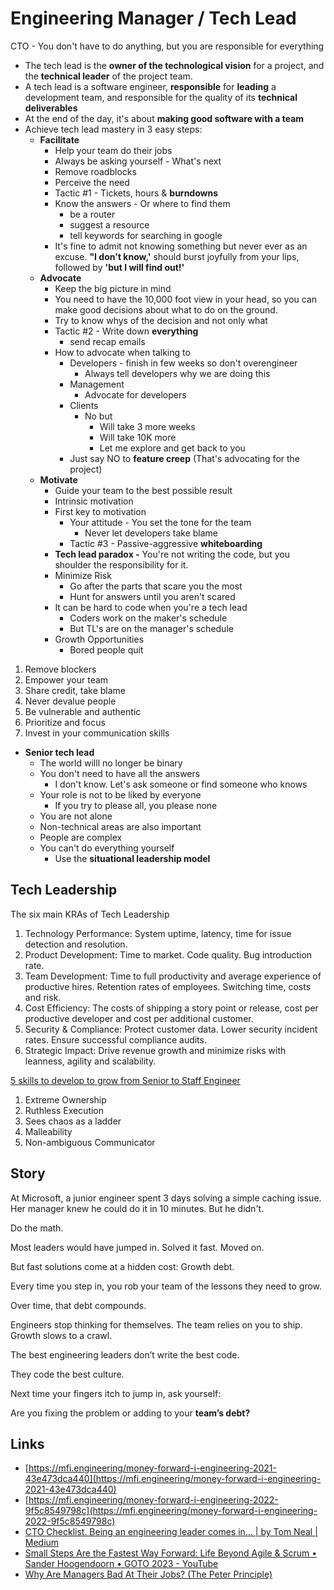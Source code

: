 # Engineering Manager / Tech Lead

CTO - You don't have to do anything, but you are responsible for everything

- The tech lead is the **owner of the technological vision** for a project, and the **technical leader** of the project team.
- A tech lead is a software engineer, **responsible** for **leading** a development team, and responsible for the quality of its **technical deliverables**
- At the end of the day, it's about **making good software with a team**
- Achieve tech lead mastery in 3 easy steps:
    - **Facilitate**
        - Help your team do their jobs
        - Always be asking yourself - What's next
        - Remove roadblocks
        - Perceive the need
        - Tactic #1 - Tickets, hours & **burndowns**
        - Know the answers - Or where to find them
            - be a router
            - suggest a resource
            - tell keywords for searching in google
        - It's fine to admit not knowing something but never ever as an excuse. **"I don't know,'** should burst joyfully from your lips, followed by **'but I will find out!'**
    - **Advocate**
        - Keep the big picture in mind
        - You need to have the 10,000 foot view in your head, so you can make good decisions about what to do on the ground.
        - Try to know whys of the decision and not only what
        - Tactic #2 - Write down **everything**
            - send recap emails
        - How to advocate when talking to
            - Developers - finish in few weeks so don't overengineer
                - Always tell developers why we are doing this
            - Management
                - Advocate for developers
            - Clients
                - No but
                    - Will take 3 more weeks
                    - Will take 10K more
                    - Let me explore and get back to you
            - Just say NO to **feature creep** (That's advocating for the project)
    - **Motivate**
        - Guide your team to the best possible result
        - Intrinsic motivation
        - First key to motivation
            - Your attitude - You set the tone for the team
                - Never let developers take blame
            - Tactic #3 - Passive-aggressive **whiteboarding**
        - **Tech lead paradox -** You're not writing the code, but you shoulder the responsibility for it.
        - Minimize Risk
            - Go after the parts that scare you the most
            - Hunt for answers until you aren't scared
        - It can be hard to code when you're a tech lead
            - Coders work on the maker's schedule
            - But TL's are on the manager's schedule
        - Growth Opportunities
            - Bored people quit

1. Remove blockers
2. Empower your team
3. Share credit, take blame
4. Never devalue people
5. Be vulnerable and authentic
6. Prioritize and focus
7. Invest in your communication skills

- **Senior tech lead**
    - The world willl no longer be binary
    - You don't need to have all the answers
        - I don't know. Let's ask someone or find someone who knows
    - Your role is not to be liked by everyone
        - If you try to please all, you please none
    - You are not alone
    - Non-technical areas are also important
    - People are complex
    - You can't do everything yourself
        - Use the **situational leadership model**

## Tech Leadership

The six main KRAs of Tech Leadership

1. Technology Performance: System uptime, latency, time for issue detection and resolution.
2. Product Development: Time to market. Code quality. Bug introduction rate.
3. Team Development: Time to full productivity and average experience of productive hires. Retention rates of employees. Switching time, costs and risk.
4. Cost Efficiency: The costs of shipping a story point or release, cost per productive developer and cost per additional customer.
5. Security & Compliance: Protect customer data. Lower security incident rates. Ensure successful compliance audits.
6. Strategic Impact: Drive revenue growth and minimize risks with leanness, agility and scalability.

[5 skills to develop to grow from Senior to Staff Engineer](https://newsletter.eng-leadership.com/p/5-skills-to-develop-to-grow-from)

1. Extreme Ownership
2. Ruthless Execution
3. Sees chaos as a ladder
4. Malleability
5. Non-ambiguous Communicator

## Story

At Microsoft, a junior engineer spent 3 days solving a simple caching issue. Her manager knew he could do it in 10 minutes. But he didn't.

Do the math.

Most leaders would have jumped in. Solved it fast. Moved on.

But fast solutions come at a hidden cost: Growth debt.

Every time you step in, you rob your team of the lessons they need to grow.

Over time, that debt compounds.

Engineers stop thinking for themselves.
The team relies on you to ship.
Growth slows to a crawl.

The best engineering leaders don’t write the best code.

They code the best culture.

Next time your fingers itch to jump in, ask yourself:

Are you fixing the problem or adding to your **team’s debt?**

## Links

- [https://mfi.engineering/money-forward-i-engineering-2021-43e473dca440](https://mfi.engineering/money-forward-i-engineering-2021-43e473dca440)
- [https://mfi.engineering/money-forward-i-engineering-2022-9f5c8549798c](https://mfi.engineering/money-forward-i-engineering-2022-9f5c8549798c)
- [CTO Checklist. Being an engineering leader comes in… | by Tom Neal | Medium](https://medium.com/@tom-neal/cto-checklist-1a2ef3d6502)
- [Small Steps Are the Fastest Way Forward: Life Beyond Agile & Scrum • Sander Hoogendoorn • GOTO 2023 - YouTube](https://www.youtube.com/watch?v=OzCE4m9ERvU)
- [Why Are Managers Bad At Their Jobs? (The Peter Principle)](https://youtu.be/m7-UdDg5uIw)
